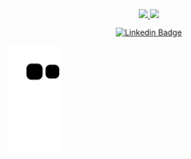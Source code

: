 <div align="center">
    <a href="https://github.com/mdivs">
    <img height="180em" src="https://github-readme-stats.vercel.app/api?username=mdivs&show_icons=true&theme=midnight-purple&include_all_commits=true&count_private=true"/>
    <img height="180em" src="https://github-readme-stats.vercel.app/api/top-langs/?username=mdivs&layout=compact&langs_count=10&theme=midnight-purple"/>
</div>

<p align="center">
    <a href="https://www.linkedin.com/in/mdivs/" target="blank">
    <img alt="Linkedin Badge" src="https://img.shields.io/badge/-Maicon%20Santos-563D7C?style=flat-square&logo=Linkedin&logoColor=white&link=https://www.linkedin.com/in/mdivs/"/>
    </a>
</p>

<!--
**MDIVS/MDIVS** is a ✨ _special_ ✨ repository because its `README.md` (this file) appears on your GitHub profile.

Here are some ideas to get you started:

- 🔭 I’m currently working on ...
- 🌱 I’m currently learning ...
- 👯 I’m looking to collaborate on ...
- 🤔 I’m looking for help with ...
- 💬 Ask me about ...
- 📫 How to reach me: ...
- 😄 Pronouns: ...
- ⚡ Fun fact: ...
-->

![Snake animation](https://github.com/rafaballerini/rafaballerini/blob/output/github-contribution-grid-snake.svg)
